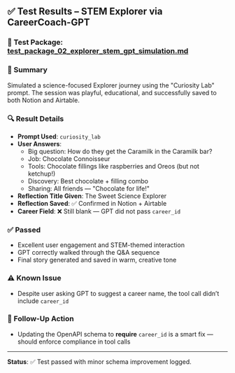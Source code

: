 ## ✅ Test Results – STEM Explorer via CareerCoach-GPT

### 🧪 Test Package: [test_package_02_explorer_stem_gpt_simulation.md](https://github.com/stewmckendry/ai-delivery-sandbox/tree/sandbox-silent-otter/test/e2e/test_package_02_explorer_stem_gpt_simulation.md)

### 💬 Summary
Simulated a science-focused Explorer journey using the "Curiosity Lab" prompt. The session was playful, educational, and successfully saved to both Notion and Airtable.

### 🔍 Result Details
- **Prompt Used**: `curiosity_lab`
- **User Answers**:
  - Big question: How do they get the Caramilk in the Caramilk bar?
  - Job: Chocolate Connoisseur
  - Tools: Chocolate fillings like raspberries and Oreos (but not ketchup!)
  - Discovery: Best chocolate + filling combo
  - Sharing: All friends — "Chocolate for life!"
- **Reflection Title Given**: The Sweet Science Explorer
- **Reflection Saved**: ✅ Confirmed in Notion + Airtable
- **Career Field**: ❌ Still blank — GPT did not pass `career_id`

### ✅ Passed
- Excellent user engagement and STEM-themed interaction
- GPT correctly walked through the Q&A sequence
- Final story generated and saved in warm, creative tone

### ⚠️ Known Issue
- Despite user asking GPT to suggest a career name, the tool call didn’t include `career_id`

### 🧠 Follow-Up Action
- Updating the OpenAPI schema to **require** `career_id` is a smart fix — should enforce compliance in tool calls

---

**Status**: ✅ Test passed with minor schema improvement logged.
